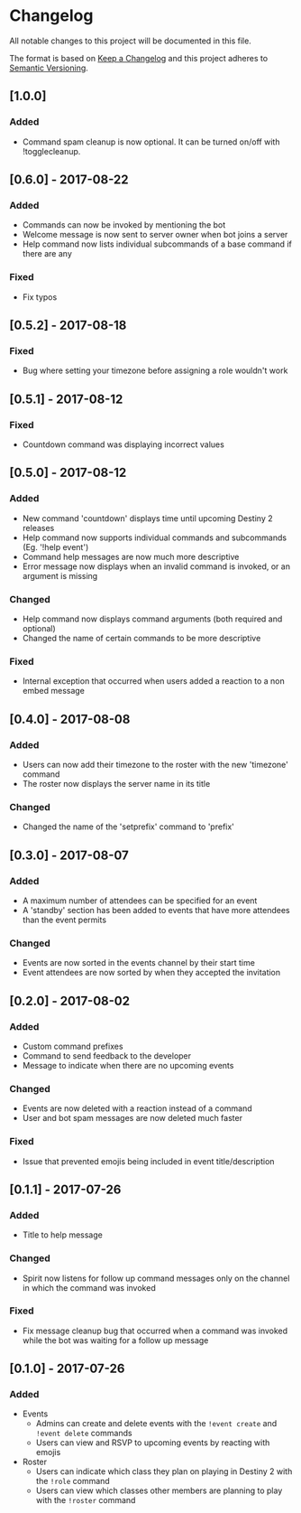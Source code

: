 # Changelog
All notable changes to this project will be documented in this file.

The format is based on [Keep a Changelog](http://keepachangelog.com/en/1.0.0/)
and this project adheres to [Semantic Versioning](http://semver.org/spec/v2.0.0.html).

## [1.0.0]
### Added
- Command spam cleanup is now optional. It can be turned on/off with !togglecleanup.

## [0.6.0] - 2017-08-22
### Added
- Commands can now be invoked by mentioning the bot
- Welcome message is now sent to server owner when bot joins a server
- Help command now lists individual subcommands of a base command if there are any
### Fixed
- Fix typos

## [0.5.2] - 2017-08-18
### Fixed
- Bug where setting your timezone before assigning a role wouldn't work

## [0.5.1] - 2017-08-12
### Fixed
- Countdown command was displaying incorrect values

## [0.5.0] - 2017-08-12
### Added
- New command 'countdown' displays time until upcoming Destiny 2 releases
- Help command now supports individual commands and subcommands (Eg. '!help event')
- Command help messages are now much more descriptive
- Error message now displays when an invalid command is invoked, or an argument is missing
### Changed
- Help command now displays command arguments (both required and optional)
- Changed the name of certain commands to be more descriptive
### Fixed
- Internal exception that occurred when users added a reaction to a non embed message

## [0.4.0] - 2017-08-08
### Added
- Users can now add their timezone to the roster with the new 'timezone' command
- The roster now displays the server name in its title
### Changed
- Changed the name of the 'setprefix' command to 'prefix'

## [0.3.0] - 2017-08-07
### Added
- A maximum number of attendees can be specified for an event
- A 'standby' section has been added to events that have more attendees than the event permits
### Changed
- Events are now sorted in the events channel by their start time
- Event attendees are now sorted by when they accepted the invitation

## [0.2.0] - 2017-08-02
### Added
- Custom command prefixes
- Command to send feedback to the developer
- Message to indicate when there are no upcoming events
### Changed
- Events are now deleted with a reaction instead of a command
- User and bot spam messages are now deleted much faster
### Fixed
- Issue that prevented emojis being included in event title/description

## [0.1.1] - 2017-07-26
### Added
- Title to help message
### Changed
- Spirit now listens for follow up command messages only on the channel in which the command was invoked
### Fixed
- Fix message cleanup bug that occurred when a command was invoked while the bot was waiting for a follow up message

## [0.1.0] - 2017-07-26
### Added
- Events
  - Admins can create and delete events with the `!event create` and `!event delete` commands
  - Users can view and RSVP to upcoming events by reacting with emojis
- Roster
  - Users can indicate which class they plan on playing in Destiny 2 with the `!role` command
  - Users can view which classes other members are planning to play with the `!roster` command
